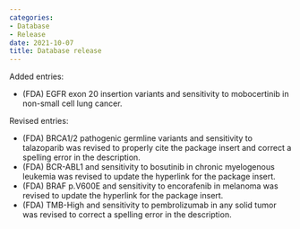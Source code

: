```yaml
---
categories: 
- Database
- Release
date: 2021-10-07
title: Database release
---
```

Added entries:
- (FDA) EGFR exon 20 insertion variants and sensitivity to mobocertinib in non-small cell lung cancer.

Revised entries:
- (FDA) BRCA1/2 pathogenic germline variants and sensitivity to talazoparib was revised to properly cite the package insert and correct a spelling error in the description.
- (FDA) BCR-ABL1 and sensitivity to bosutinib in chronic myelogenous leukemia was revised to update the hyperlink for the package insert.
- (FDA) BRAF p.V600E and sensitivity to encorafenib in melanoma was revised to update the hyperlink for the package insert.
- (FDA) TMB-High and sensitivity to pembrolizumab in any solid tumor was revised to correct a spelling error in the description.